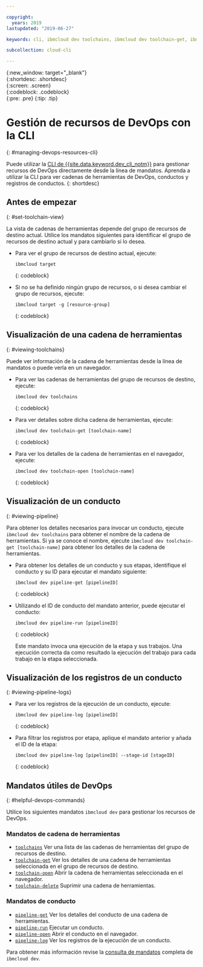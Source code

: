 ```yaml
---

copyright:
  years: 2019
lastupdated: "2019-06-27"

keywords: cli, ibmcloud dev toolchains, ibmcloud dev toolchain-get, ibmcloud dev toolchain-delete, ibmcloud dev toolchain-open, ibmcloud dev pipeline-get, ibmcloud dev pipeline-invoke, ibmcloud dev pipeline-log, ibmcloud dev pipeline-open, ibmcloud dev, cli blog, cli video, cli reference

subcollection: cloud-cli

---
```


{:new_window: target="_blank"}  
{:shortdesc: .shortdesc}  
{:screen: .screen}  
{:codeblock: .codeblock}  
{:pre: .pre}
{:tip: .tip}

# Gestión de recursos de DevOps con la CLI
{: #managing-devops-resources-cli}

Puede utilizar la [CLI de {{site.data.keyword.dev_cli_notm}}](/docs/cli?topic=cloud-cli-getting-started) para gestionar recursos de DevOps directamente desde la línea de mandatos. Aprenda a utilizar la CLI para ver cadenas de herramientas de DevOps, conductos y registros de conductos.
{: shortdesc}

## Antes de empezar
{: #set-toolchain-view}

La vista de cadenas de herramientas depende del grupo de recursos de destino actual. Utilice los mandatos siguientes para identificar el grupo de recursos de destino actual y para cambiarlo si lo desea.

* Para ver el grupo de recursos de destino actual, ejecute:
  ```
  ibmcloud target
  ``` 
  {: codeblock}

* Si no se ha definido ningún grupo de recursos, o si desea cambiar el grupo de recursos, ejecute: 
  ```
  ibmcloud target -g [resource-group]
  ```
  {: codeblock}

## Visualización de una cadena de herramientas
{: #viewing-toolchains}

Puede ver información de la cadena de herramientas desde la línea de mandatos o puede verla en un navegador.

* Para ver las cadenas de herramientas del grupo de recursos de destino, ejecute:
  ```
  ibmcloud dev toolchains
  ```
  {: codeblock}

* Para ver detalles sobre dicha cadena de herramientas, ejecute:
  ```
  ibmcloud dev toolchain-get [toolchain-name]
  ```
  {: codeblock}

* Para ver los detalles de la cadena de herramientas en el navegador, ejecute:
  ```
  ibmcloud dev toolchain-open [toolchain-name]
  ```
  {: codeblock}  

## Visualización de un conducto
{: #viewing-pipeline}

Para obtener los detalles necesarios para invocar un conducto, ejecute `ibmcloud dev toolchains` para obtener el nombre de la cadena de herramientas. Si ya se conoce el nombre, ejecute `ibmcloud dev toolchain-get [toolchain-name]` para obtener los detalles de la cadena de herramientas. 

* Para obtener los detalles de un conducto y sus etapas, identifique el conducto y su ID para ejecutar el mandato siguiente:
  ```
  ibmcloud dev pipeline-get [pipelineID]
  ```
  {: codeblock}

* Utilizando el ID de conducto del mandato anterior, puede ejecutar el conducto:
  ```
  ibmcloud dev pipeline-run [pipelineID]
  ```
  {: codeblock}

  Este mandato invoca una ejecución de la etapa y sus trabajos. Una ejecución correcta da como resultado la ejecución del trabajo para cada trabajo en la etapa seleccionada.

## Visualización de los registros de un conducto
{: #viewing-pipeline-logs}

* Para ver los registros de la ejecución de un conducto, ejecute:
  ```
  ibmcloud dev pipeline-log [pipelineID]
  ```
  {: codeblock}

* Para filtrar los registros por etapa, aplique el mandato anterior y añada el ID de la etapa:
  ```
  ibmcloud dev pipeline-log [pipelineID] --stage-id [stageID]
  ```
  {: codeblock}

## Mandatos útiles de DevOps
{: #helpful-devops-commands}

Utilice los siguientes mandatos `ibmcloud dev` para gestionar los recursos de DevOps.

### Mandatos de cadena de herramientas
- [`toolchains`](/docs/cli/idt?topic=cloud-cli-idt-cli#toolchains) Ver una lista de las cadenas de herramientas del grupo de recursos de destino.
- [`toolchain-get`](/docs/cli/idt?topic=cloud-cli-idt-cli#toolchain-get) Ver los detalles de una cadena de herramientas seleccionada en el grupo de recursos de destino.
- [`toolchain-open`](/docs/cli/idt?topic=cloud-cli-idt-cli#toolchain-open) Abrir la cadena de herramientas seleccionada en el navegador.
- [`toolchain-delete`](/docs/cli/idt?topic=cloud-cli-idt-cli#toolchain-delete) Suprimir una cadena de herramientas.

### Mandatos de conducto
- [`pipeline-get`](/docs/cli/idt?topic=cloud-cli-idt-cli#pipeline-get) Ver los detalles del conducto de una cadena de herramientas.
- [`pipeline-run`](/docs/cli/idt?topic=cloud-cli-idt-cli#pipeline-run) Ejecutar un conducto.
- [`pipeline-open`](/docs/cli/idt?topic=cloud-cli-idt-cli#pipeline-open) Abrir el conducto en el navegador.
- [`pipeline-log`](/docs/cli/idt?topic=cloud-cli-idt-cli#pipeline-log) Ver los registros de la ejecución de un conducto.

Para obtener más información revise la [consulta de mandatos](/docs/cli/idt?topic=idt-cli) completa de `ibmcloud dev`.
